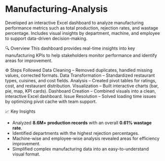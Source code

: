 # Manufacturing-Analysis
Developed an interactive Excel dashboard to analyze manufacturing performance metrics such as total production, rejection rates, and wastage percentage. Includes visual insights by department, machine, and employee to support data-driven decision-making.

🔍 Overview
This dashboard provides real-time insights into key manufacturing KPIs to help stakeholders monitor performance and identify areas for improvement.

⚙️ Steps Followed
Data Cleaning – Removed duplicates, handled missing values, corrected formats.
Data Transformation – Standardized restaurant types, cuisines, and cost fields.
Analysis – Created pivot tables for ratings, cost, and restaurant distribution.
Visualization – Built interactive charts (bar, pie, map, KPI cards).
Dashboard Creation – Combined visuals into a clean, interactive Excel dashboard.
Issue Resolution – Solved loading time issues by optimizing pivot cache with team support.

📈 Key Insights
- Analyzed **8.6M+ production records** with an overall **0.61% wastage rate**.  
- Identified departments with the highest rejection percentages.  
- Machine-wise and employee-wise analysis revealed areas for efficiency improvement.  
- Simplified complex manufacturing data into an easy-to-understand visual format.

